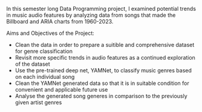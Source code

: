 In this semester long Data Programming project, I examined potential trends in music audio features by analyzing data from songs that made the Billboard and ARIA charts from 1960-2023.

Aims and Objectives of the Project:

- Clean the data in order to prepare a suitible and comprehensive dataset for genre classification
- Revisit more specific trends in audio features as a continued exploration of the dataset
- Use the pre-trained deep net, YAMNet, to classify music genres based on each individual song
- Clean the YAMNet generated data so that it is in suitable condition for convenient and applicable future use
- Analyse the generated song generes in comparison to the previously given artist genres
